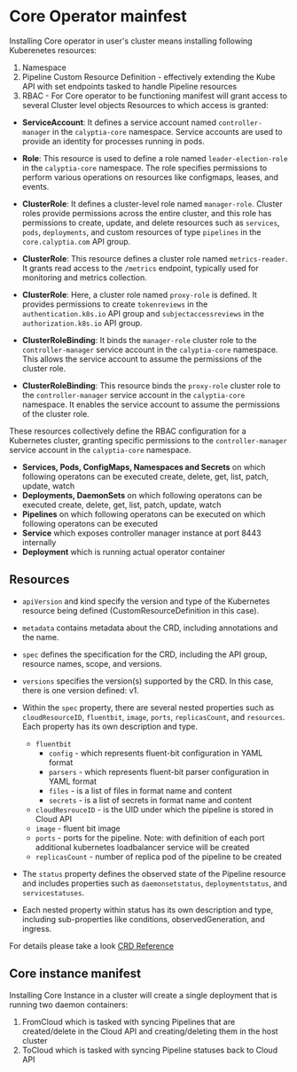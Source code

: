 # Core Operator mainfest

Installing Core operator in user's cluster means installing following Kuberenetes resources:

1. Namespace 
2. Pipeline Custom Resource Definition - effectively extending the Kube API with set endpoints tasked to handle Pipeline resources
3. RBAC - For Core operator to be functioning manifest will grant access to several Cluster level objects
Resources to which access is granted:

* **ServiceAccount**: It defines a service account named `controller-manager` in the `calyptia-core` namespace. Service accounts are used to provide an identity for processes running in pods.

* **Role**: This resource is used to define a role named `leader-election-role` in the `calyptia-core` namespace. The role specifies permissions to perform various operations on resources like configmaps, leases, and events.

* **ClusterRole**: It defines a cluster-level role named `manager-role`. Cluster roles provide permissions across the entire cluster, and this role has permissions to create, update, and delete resources such as `services`, `pods`, `deployments`, and custom resources of type `pipelines` in the `core.calyptia.com` API group.

* **ClusterRole**: This resource defines a cluster role named `metrics-reader`. It grants read access to the `/metrics` endpoint, typically used for monitoring and metrics collection.

* **ClusterRole**: Here, a cluster role named `proxy-role` is defined. It provides permissions to create `tokenreviews` in the `authentication.k8s.io` API group and `subjectaccessreviews` in the `authorization.k8s.io` API group.


* **ClusterRoleBinding**: It binds the `manager-role` cluster role to the `controller-manager` service account in the `calyptia-core` namespace. This allows the service account to assume the permissions of the cluster role.

* **ClusterRoleBinding**: This resource binds the `proxy-role` cluster role to the `controller-manager` service account in the `calyptia-core` namespace. It enables the service account to assume the permissions of the cluster role.

These resources collectively define the RBAC configuration for a Kubernetes cluster, granting specific permissions to the `controller-manager` service account in the `calyptia-core` namespace.

* **Services, Pods, ConfigMaps, Namespaces and Secrets** on which following operatons can be executed create, delete, get, list, patch, update, watch  
* **Deployments, DaemonSets** on which following operatons can be executed create, delete, get, list, patch, update, watch  
* **Pipelines** on which following operatons can be executed on which following operatons can be executed
* **Service** which exposes controller manager instance at port 8443 internally
* **Deployment** which is running actual operator container


## Resources

* `apiVersion` and kind specify the version and type of the Kubernetes resource being defined (CustomResourceDefinition in this case).
* `metadata` contains metadata about the CRD, including annotations and the name.
* `spec` defines the specification for the CRD, including the API group, resource names, scope, and versions.
* `versions` specifies the version(s) supported by the CRD. In this case, there is one version defined: v1.
* Within the `spec` property, there are several nested properties such as `cloudResourceID`, `fluentbit`, `image`, `ports`, `replicasCount`, and `resources`. Each property has its own description and type.
    * `fluentbit`
        * `config` - which represents fluent-bit configuration in YAML format
        * `parsers` - which represents fluent-bit parser configuration in YAML format
        * `files` - is a list of files in format name and content
        * `secrets` - is a list of secrets in format name and content
    * `cloudResrouceID` - is the UID under which the pipeline is stored in Cloud API
    * `image` - fluent bit image
    * `ports` - ports for the pipeline. Note: with definition of each port additional kubernetes loadbalancer service will be created
    * `replicasCount` - number of replica pod of the pipeline to be created

* The `status` property defines the observed state of the Pipeline resource and includes properties such as `daemonsetstatus`, `deploymentstatus`, and `servicestatuses`.
* Each nested property within status has its own description and type, including sub-properties like conditions, observedGeneration, and ingress.

For details please take a look [CRD Reference](crd-reference.md)


## Core instance manifest

Installing Core Instance in a cluster will create a single deployment that is running two daemon containers:

1. FromCloud which is tasked with syncing Pipelines that are created/delete in the Cloud API and creating/deleting them in the host cluster
2. ToCloud which is tasked with syncing Pipeline statuses back to Cloud API 
